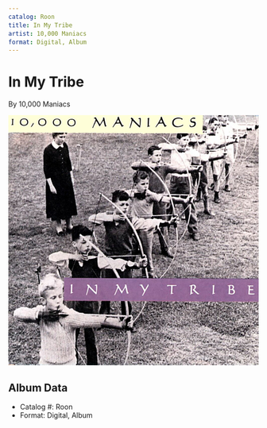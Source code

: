 ```yaml
---
catalog: Roon
title: In My Tribe
artist: 10,000 Maniacs
format: Digital, Album
---
```


# In My Tribe

By 10,000 Maniacs

![](../../assets/albumcovers/10_000_Maniacs-In_My_Tribe.png)

## Album Data

- Catalog #: Roon
- Format: Digital, Album

